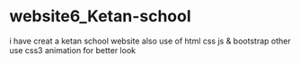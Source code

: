# website6_Ketan-school
i have creat a ketan school website also use of html css js &amp; bootstrap other use css3 animation for better look
